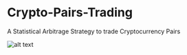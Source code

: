 # Crypto-Pairs-Trading
A Statistical Arbitrage Strategy to trade Cryptocurrency Pairs

![alt text](https://www.google.com/url?sa=i&url=https%3A%2F%2Fen.wikipedia.org%2Fwiki%2FImage&psig=AOvVaw3sZpTovX2_tHYdNKoYJfHM&ust=1604745533311000&source=images&cd=vfe&ved=0CAIQjRxqFwoTCOCP4o3d7ewCFQAAAAAdAAAAABAD)
